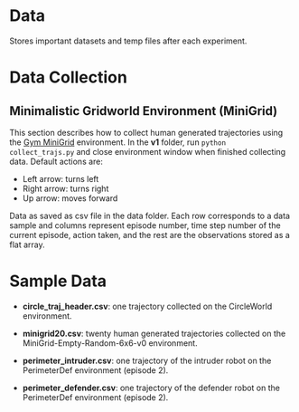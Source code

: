 # Data

Stores important datasets and temp files after each experiment.

# Data Collection

## Minimalistic Gridworld Environment (MiniGrid)

This section describes how to collect human generated trajectories using the [Gym MiniGrid](https://github.com/maximecb/gym-minigrid]) environment. In the **v1** folder, run ```python collect_trajs.py``` and close environment window when finished collecting data. 
Default actions are:
- Left arrow: turns left  
- Right arrow: turns right  
- Up arrow: moves forward  

Data as saved as csv file in the data folder. Each row corresponds to a data sample and columns represent episode number, 
time step number of the current episode, action taken, and the rest are the observations stored as a flat array.

# Sample Data

- **circle_traj_header.csv**: one trajectory collected on the CircleWorld environment.

- **minigrid20.csv**: twenty human generated trajectories collected on the MiniGrid-Empty-Random-6x6-v0 environment.

- **perimeter_intruder.csv**: one trajectory of the intruder robot on the PerimeterDef environment (episode 2).

- **perimeter_defender.csv**: one trajectory of the defender robot on the PerimeterDef environment (episode 2).